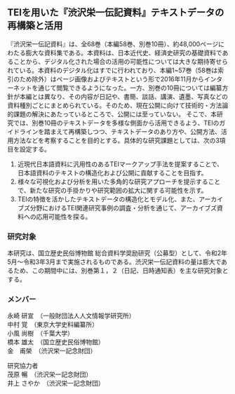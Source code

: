 ## TEIを用いた『渋沢栄一伝記資料』テキストデータの再構築と活用

『渋沢栄一伝記資料』は、全68巻（本編58巻、別巻10冊）、約48,000ページにわたる膨大な資料集である。本資料は、日本近代史、経済史研究の基礎資料であることから、デジタル化された場合の活用の可能性については大きな期待寄せられている。本資料のデジタル化はすでに行われており、本編1~57巻（58巻は索引のため除外）はページ画像およびテキストという形で2016年11月からインターネットを通じて閲覧できるようになった。一方、別巻の10冊については編纂方針が本編とは異なり、その内容が日記や、書簡、談話、講演、遺墨、写真などの資料種別ごとにまとめられている。そのため、現在公開に向けて技術的・方法論的課題の解決にあたっているところで、公開には至っていない。
そこで、本研究では、別巻10冊のテキストデータを多様な側面から活用できるよう、TEIのガイドラインを踏まえて再構築しつつ、テキストデータのあり方や、公開方法、活用方法などを考察することを目的とする。具体的な研究課題としては、次の3項目を設定する。  
1. 近現代日本語資料に汎用性のあるTEIマークアップ手法を提案することで、日本語資料のテキストの構造化および公開に貢献することを目指す。
2. 様々な可視化および分析を用いた多角的な研究アプローチを提示することで、新たな研究の手掛かりや研究範囲の拡大に関する可能性を示す。
3. TEIの特徴を活かしたテキストデータの構造化とモデル化、また、アーカイブズ分野におけるTEI関連研究事例の調査・分析を通じて、アーカイブズ資料への応用可能性を探る。

 ### 研究対象
本研究は、国立歴史民俗博物館 総合資料学奨励研究（公募型）として、令和2年5月〜令和3年3月まで実施されるものである。渋沢栄一伝記資料の量は膨大であるため、この期間中には、別巻第１，２（日記、日時通知表）を主な研究対象とする。

### メンバー
永崎 研宣　（一般財団法人人文情報学研究所）  
中村 覚　（東京大学史料編纂所）  
小風 尚樹　（千葉大学）  
橋本 雄太　（国立歴史民俗博物館）  
金　甫榮　（渋沢栄一記念財団）  

研究協力者  
茂原 暢　（渋沢栄一記念財団）  
井上 さやか　（渋沢栄一記念財団）



